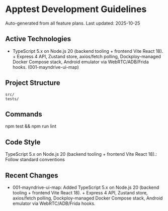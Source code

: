 # Apptest Development Guidelines

Auto-generated from all feature plans. Last updated: 2025-10-25

## Active Technologies

- TypeScript 5.x on Node.js 20 (backend tooling + frontend Vite React 18). + Express 4 API, Zustand store, axios/fetch polling, Dockploy-managed Docker Compose stack, Android emulator via WebRTC/ADB/Frida hooks. (001-mayndrive-ui-map)

## Project Structure

```text
src/
tests/
```

## Commands

npm test && npm run lint

## Code Style

TypeScript 5.x on Node.js 20 (backend tooling + frontend Vite React 18).: Follow standard conventions

## Recent Changes

- 001-mayndrive-ui-map: Added TypeScript 5.x on Node.js 20 (backend tooling + frontend Vite React 18). + Express 4 API, Zustand store, axios/fetch polling, Dockploy-managed Docker Compose stack, Android emulator via WebRTC/ADB/Frida hooks.

<!-- MANUAL ADDITIONS START -->
<!-- MANUAL ADDITIONS END -->
